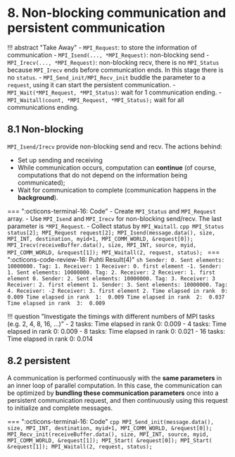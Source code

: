 # 8. Non-blocking communication and persistent communication

!!! abstract "Take Away" 
    - `MPI_Request`: to store the information of communication
    - `MPI_Isend(..., *MPI_Request)`: non-blocking send
    - `MPI_Irecv(..., *MPI_Request)`: non-blocking recv, there is no `MPI_Status` because `MPI_Irecv` ends before communication ends. In this stage there is no `status`.
    - `MPI_Send_init/MPI_Recv_init` buddle the parameter to a `request`, using it can start the persistent communication.
    - `MPI_Wait(*MPI_Request, *MPI_Status)`: wait for 1 communication ending.
    - `MPI_Waitall(count, *MPI_Request, *MPI_Status);` wait for all communications ending.

## 8.1 Non-blocking

`MPI_Isend/Irecv` provide non-blocking send and recv. The actions behind:

- Set up sending and receiving
- While communication occurs, computation can **continue** (of course, computations that do not depend on the information being communicated);
- Wait for communication to complete (communication happens in the **background**).

=== ":octicons-terminal-16: Code"
    - Create `MPI_Status` and `MPI_Request` array.
    - Use `MPI_Isend` and `MPI_Irecv` for non-blocking send/recv. The last parameter is `*MPI_Request`.
    - Collect status by `MPI_Waitall`.
    ```cpp
    MPI_Status status[2];
    MPI_Request request[2];
    MPI_Isend(message.data(), size, MPI_INT, destination, myid+1, MPI_COMM_WORLD, &request[0]);
    MPI_Irecv(receiveBuffer.data(), size, MPI_INT, source, myid, MPI_COMM_WORLD, &request[1]);
    MPI_Waitall(2, request, status);
    ```
=== ":octicons-code-review-16: Puhti Result(4)"
    ```sh
    Sender: 0. Sent elements: 10000000. Tag: 1. Receiver: 1
    Receiver: 0. first element -1.
    Sender: 1. Sent elements: 10000000. Tag: 2. Receiver: 2
    Receiver: 1. first element 0.
    Sender: 2. Sent elements: 10000000. Tag: 3. Receiver: 3
    Receiver: 2. first element 1.
    Sender: 3. Sent elements: 10000000. Tag: 4. Receiver: -2
    Receiver: 3. first element 2.
    Time elapsed in rank  0:  0.009
    Time elapsed in rank  1:  0.009
    Time elapsed in rank  2:  0.037
    Time elapsed in rank  3:  0.009
    ```

!!! question "Investigate the timings with different numbers of MPI tasks (e.g. 2, 4, 8, 16, ...)"
    - 2 tasks: Time elapsed in rank  0:  0.009
    - 4 tasks: Time elapsed in rank  0:  0.009
    - 8 tasks: Time elapsed in rank  0:  0.021
    - 16 tasks: Time elapsed in rank  0:  0.014


## 8.2 persistent

A communication is performed continuously with the **same parameters** in an inner loop of parallel computation. In this case, the communication can be optimized by **bundling these communication parameters** once into a persistent communication request, and then continuously using this request to initialize and complete messages.

=== ":octicons-terminal-16: Code"
    ```cpp
    MPI_Send_init(message.data(), size, MPI_INT, destination, myid+1, MPI_COMM_WORLD, &request[0]);
    MPI_Recv_init(receiveBuffer.data(), size, MPI_INT, source, myid, MPI_COMM_WORLD, &request[1]);
    MPI_Start( &request[0]);
    MPI_Start( &request[1]);
    MPI_Waitall(2, request, status);
    ```
